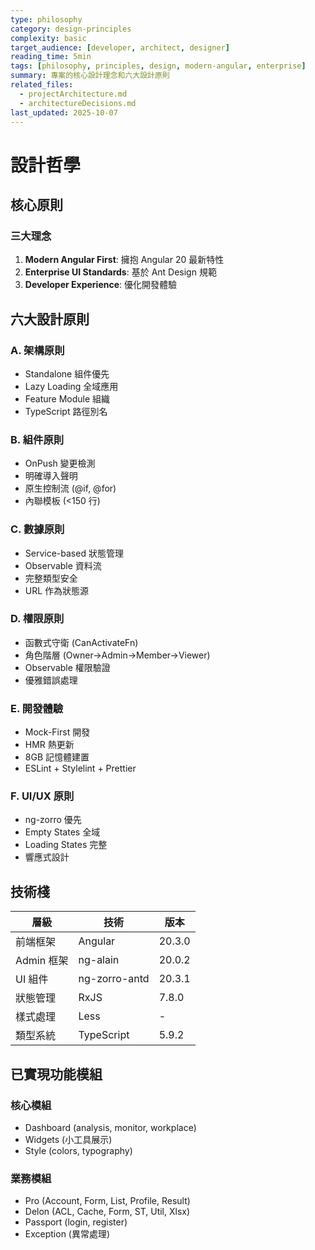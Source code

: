 ```yaml
---
type: philosophy
category: design-principles
complexity: basic
target_audience: [developer, architect, designer]
reading_time: 5min
tags: [philosophy, principles, design, modern-angular, enterprise]
summary: 專案的核心設計理念和六大設計原則
related_files:
  - projectArchitecture.md
  - architectureDecisions.md
last_updated: 2025-10-07
---
```


# 設計哲學

## 核心原則

### 三大理念
1. **Modern Angular First**: 擁抱 Angular 20 最新特性
2. **Enterprise UI Standards**: 基於 Ant Design 規範  
3. **Developer Experience**: 優化開發體驗

## 六大設計原則

### A. 架構原則
- Standalone 組件優先
- Lazy Loading 全域應用
- Feature Module 組織
- TypeScript 路徑別名

### B. 組件原則
- OnPush 變更檢測
- 明確導入聲明
- 原生控制流 (@if, @for)
- 內聯模板 (<150 行)

### C. 數據原則
- Service-based 狀態管理
- Observable 資料流
- 完整類型安全
- URL 作為狀態源

### D. 權限原則
- 函數式守衛 (CanActivateFn)
- 角色階層 (Owner→Admin→Member→Viewer)
- Observable 權限驗證
- 優雅錯誤處理

### E. 開發體驗
- Mock-First 開發
- HMR 熱更新
- 8GB 記憶體建置
- ESLint + Stylelint + Prettier

### F. UI/UX 原則
- ng-zorro 優先
- Empty States 全域
- Loading States 完整
- 響應式設計

## 技術棧

| 層級 | 技術 | 版本 |
|------|------|------|
| 前端框架 | Angular | 20.3.0 |
| Admin 框架 | ng-alain | 20.0.2 |
| UI 組件 | ng-zorro-antd | 20.3.1 |
| 狀態管理 | RxJS | 7.8.0 |
| 樣式處理 | Less | - |
| 類型系統 | TypeScript | 5.9.2 |

## 已實現功能模組

### 核心模組
- Dashboard (analysis, monitor, workplace)
- Widgets (小工具展示)
- Style (colors, typography)

### 業務模組
- Pro (Account, Form, List, Profile, Result)
- Delon (ACL, Cache, Form, ST, Util, Xlsx)
- Passport (login, register)
- Exception (異常處理)
